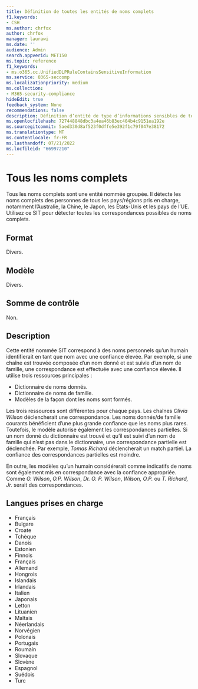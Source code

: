 ```yaml
---
title: Définition de toutes les entités de noms complets
f1.keywords:
- CSH
ms.author: chrfox
author: chrfox
manager: laurawi
ms.date: ''
audience: Admin
search.appverid: MET150
ms.topic: reference
f1_keywords:
- ms.o365.cc.UnifiedDLPRuleContainsSensitiveInformation
ms.service: O365-seccomp
ms.localizationpriority: medium
ms.collection:
- M365-security-compliance
hideEdit: true
feedback_system: None
recommendations: false
description: Définition d’entité de type d’informations sensibles de tous les noms complets.
ms.openlocfilehash: 727448848dbc3a4ea46b83ec404b4c9151ea192e
ms.sourcegitcommit: 5aed330d8af523f0dffe5e392f1c79f047e38172
ms.translationtype: MT
ms.contentlocale: fr-FR
ms.lasthandoff: 07/21/2022
ms.locfileid: "66997210"
---
```

# <a name="all-full-names"></a>Tous les noms complets

Tous les noms complets sont une entité nommée groupée. Il détecte les noms complets des personnes de tous les pays/régions pris en charge, notamment l’Australie, la Chine, le Japon, les États-Unis et les pays de l’UE. Utilisez ce SIT pour détecter toutes les correspondances possibles de noms complets.

## <a name="format"></a>Format

Divers.

## <a name="pattern"></a>Modèle

Divers.

## <a name="checksum"></a>Somme de contrôle

Non.

## <a name="description"></a>Description

Cette entité nommée SIT correspond à des noms personnels qu’un humain identifierait en tant que nom avec une confiance élevée. Par exemple, si une chaîne est trouvée composée d’un nom donné et est suivie d’un nom de famille, une correspondance est effectuée avec une confiance élevée. Il utilise trois ressources principales :

- Dictionnaire de noms donnés.
- Dictionnaire de noms de famille.
- Modèles de la façon dont les noms sont formés.

Les trois ressources sont différentes pour chaque pays.  Les chaînes *Olivia Wilson* déclencherait une correspondance. Les noms donnés/de famille courants bénéficient d’une plus grande confiance que les noms plus rares. Toutefois, le modèle autorise également les correspondances partielles. Si un nom donné du dictionnaire est trouvé et qu’il est suivi d’un nom de famille qui n’est pas dans le dictionnaire, une correspondance partielle est déclenchée. Par exemple, *Tomas Richard* déclencherait un match partiel. La confiance des correspondances partielles est moindre.

En outre, les modèles qu’un humain considérerait comme indicatifs de noms sont également mis en correspondance avec la confiance appropriée. Comme *O. Wilson*, *O.P. Wilson*, *Dr. O. P. Wilson*, *Wilson, O.P.* ou *T. Richard, Jr.* serait des correspondances.

## <a name="supported-languages"></a>Langues prises en charge

- Français
- Bulgare
- Croate
- Tchèque
- Danois
- Estonien
- Finnois
- Français
- Allemand
- Hongrois
- Islandais
- Irlandais
- Italien
- Japonais
- Letton
- Lituanien
- Maltais
- Néerlandais
- Norvégien
- Polonais
- Portugais
- Roumain
- Slovaque
- Slovène
- Espagnol
- Suédois
- Turc